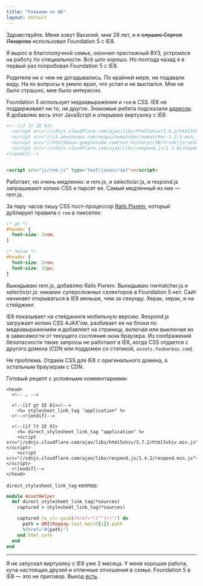 ```yaml
---
title: "Реквием по ИЕ"
layout: default
---
```


Здравствуйте. Меня зовут Василий, мне 28 лет, и я ~~слушаю Сергея Лазарева~~ использовал Foundation 5 с IE8.

Я вырос в благополучной семье, окончил престижный ВУЗ, устроился на работу по специальности. Всё шло хорошо. Но полгода назад я в первый раз попробовал Foundation 5 с IE8.

Родители ни о чем не догадывались. По крайней мере, не подавали виду. На их вопросы я умело врал, что устал и не выспался. Мне не было страшно, мне было интересно.

Foundation 5 использует медиавыражения и `rem` в CSS. IE8 не поддерживает ни то, ни другое. Знакомые ребята подсказали [адресок](http://foundation.zurb.com/forum/posts/241-foundation-5-and-ie8). Я добавляю весь этот JavaScript и открываю виртуалку с IE8:


```html
<!--[if lt IE 9]>
  <script src="//cdnjs.cloudflare.com/ajax/libs/html5shiv/3.6.2/html5shiv.js"></script>
  <script src="//s3.amazonaws.com/nwapi/nwmatcher/nwmatcher-1.2.5-min.js"></script>
  <script src="//html5base.googlecode.com/svn-history/r38/trunk/js/selectivizr-1.0.3b.js"></script>
  <script src="//cdnjs.cloudflare.com/ajax/libs/respond.js/1.1.0/respond.min.js"></script>
<![endif]-->


<script src="js/rem.js" type="text/javascript"></script>
```

Работает, но очень медленно: и rem.js, и selectivizr.js, и respond.js запрашивают копию CSS и парсят ее. Самый медленный из них — rem.js.

За пару часов пишу CSS пост-процессор [Rails Pixrem](https://github.com/vast/rails-pixrem), который дублирует правила с `rem` в пикселях:

```css
/* до */
#header {
  font-size: 2rem;
}

/* после */
#header {
  font-size: 2rem;
  font-size: 32px;
}
```

Выкидываю rem.js, добавляю Rails Pixrem. Выкидываю nwmatcher.js и selectivizr.js: никаких суперсложных селекторов в Foundation 5 нет.
Сайт начинает открываться в IE8 меньше, чем за секунду. Херак, херак, и на стейджинг.

IE8 показывает на стейджинге мобильную версию. Respond.js загружает копию CSS AJAX’ом, разбивает ее на блоки по медиавыражениям и добавляет на страницу, включая или выключая их в зависимости от текущего состояния окна браузера. Из соображений безопасности такие запросы не работают в IE8, когда CSS отдается с другого домена (CDN или поддомен со статикой, `assets.foobarbaz.com`).

Не проблема. Отдаем CSS для IE8 с оригинального домена, а остальным браузерам с CDN.

Готовый рецепт с условными комментариями:

```erb
<head>
  <!-- … -->

  <!--[if gt IE 8]><!-->
    <%= stylesheet_link_tag "application" %>
  <!--<![endif]-->

  <!--[if lt IE 9]>
    <%= direct_stylesheet_link_tag "application" %>
    <script src="//cdnjs.cloudflare.com/ajax/libs/html5shiv/3.7.2/html5shiv.min.js"></script>
    <script src="//cdnjs.cloudflare.com/ajax/libs/respond.js/1.4.2/respond.min.js"></script>
  <![endif]-->
</head>
```

`direct_stylesheet_link_tag` хелпер:

```ruby
module AssetHelper
  def direct_stylesheet_link_tag(*sources)
    captured = stylesheet_link_tag(*sources)

    captured.to_str.gsub(/href="([^"]+)"/) do
      path = URI(Regexp.last_match[1]).path
      %(href="#{path}")
    end.html_safe
  end
end
```

-------------------------------------------

Я не запускал виртуалку с IE8 уже 2 месяца. У меня хорошая работа, куча настоящих друзей и отличные отношения в семье. Foundation 5 в IE8 — это не приговор. Выход [есть](https://gist.github.com/vast/bbeea16b50aee1c1715f).
